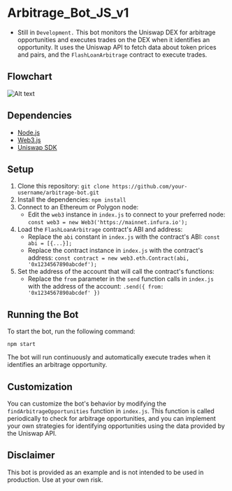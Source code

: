 # Arbitrage_Bot_JS_v1
* Still in `Development.`
This bot monitors the Uniswap DEX for arbitrage opportunities and executes trades on the DEX when it identifies an opportunity. It uses the Uniswap API to fetch data about token prices and pairs, and the `FlashLoanArbitrage` contract to execute trades.

## Flowchart
![Alt text](https://i.postimg.cc/YSZ2fXjT/arbflow.png)


## Dependencies

- [Node.js](https://nodejs.org/)
- [Web3.js](https://web3js.readthedocs.io/)
- [Uniswap SDK](https://uniswap.org/docs/v2/sdk/)

## Setup

1. Clone this repository: `git clone https://github.com/your-username/arbitrage-bot.git`
2. Install the dependencies: `npm install`
3. Connect to an Ethereum or Polygon node:
   - Edit the `web3` instance in `index.js` to connect to your preferred node: `const web3 = new Web3('https://mainnet.infura.io');`
4. Load the `FlashLoanArbitrage` contract's ABI and address:
   - Replace the `abi` constant in `index.js` with the contract's ABI: `const abi = [{...}];`
   - Replace the contract instance in `index.js` with the contract's address: `const contract = new web3.eth.Contract(abi, '0x1234567890abcdef');`
5. Set the address of the account that will call the contract's functions:
   - Replace the `from` parameter in the `send` function calls in `index.js` with the address of the account: `.send({ from: '0x1234567890abcdef' })`

## Running the Bot

To start the bot, run the following command:

``` npm start ```

The bot will run continuously and automatically execute trades when it identifies an arbitrage opportunity.

## Customization

You can customize the bot's behavior by modifying the `findArbitrageOpportunities` function in `index.js`. This function is called periodically to check for arbitrage opportunities, and you can implement your own strategies for identifying opportunities using the data provided by the Uniswap API.

## Disclaimer

This bot is provided as an example and is not intended to be used in production. Use at your own risk.

